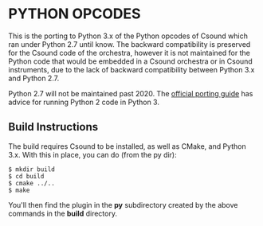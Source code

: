 PYTHON OPCODES
===

This is the porting to Python 3.x of the Python opcodes of Csound which ran under Python 2.7 until know.
The backward compatibility is preserved for the Csound code of the orchestra, however it is not maintained
for the Python code that would be embedded in a Csound orchestra or in Csound instruments, due to the lack
of backward compatibility between Python 3.x and Python 2.7.

Python 2.7 will not be maintained past 2020. The
[official porting guide](https://docs.python.org/3/howto/pyporting.html) has advice for
running Python 2 code in Python 3.


Build Instructions
---

The build requires Csound to be installed, as well as CMake, and Python 3.x. With this
in place, you can do (from the py dir):

```
$ mkdir build
$ cd build
$ cmake ../..
$ make
```

You'll then find the plugin in the **py** subdirectory created by the above commands in the **build** directory.
